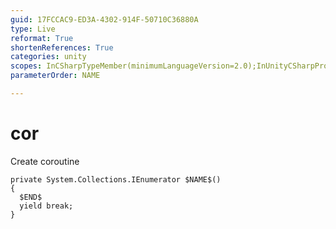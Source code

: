```yaml
---
guid: 17FCCAC9-ED3A-4302-914F-50710C36880A
type: Live
reformat: True
shortenReferences: True
categories: unity
scopes: InCSharpTypeMember(minimumLanguageVersion=2.0);InUnityCSharpProject
parameterOrder: NAME

---
```


# cor

Create coroutine

```
private System.Collections.IEnumerator $NAME$()
{
  $END$
  yield break;
}
```